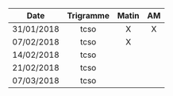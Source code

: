 |Date | Trigramme | Matin  | AM  |
|-----|:---------:|:------:|:---:|
| 31/01/2018 | tcso |   X   |  X  |
| 07/02/2018 | tcso |   X   |     |
| 14/02/2018 | tcso |       |     |
| 21/02/2018 | tcso |       |     |
| 07/03/2018 | tcso |       |     |
